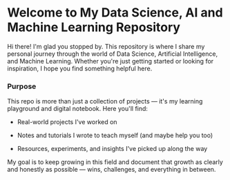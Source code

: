 # Welcome to My Data Science, AI and Machine Learning Repository
Hi there! I'm glad you stopped by. This repository is where I share my personal journey through the world of Data Science, Artificial Intelligence, and Machine Learning. Whether you're just getting started or looking for inspiration, I hope you find something helpful here.

### Purpose
This repo is more than just a collection of projects — it's my learning playground and digital notebook. Here you'll find:

* Real-world projects I've worked on

* Notes and tutorials I wrote to teach myself (and maybe help you too)

* Resources, experiments, and insights I've picked up along the way

My goal is to keep growing in this field and document that growth as clearly and honestly as possible — wins, challenges, and everything in between.